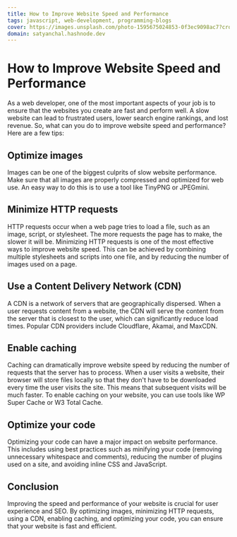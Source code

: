 ```yaml
---
title: How to Improve Website Speed and Performance
tags: javascript, web-development, programming-blogs
cover: https://images.unsplash.com/photo-1595675024853-0f3ec9098ac7?crop=entropy&cs=tinysrgb&fit=max&fm=jpg&ixid=MnwzNDExMjB8MHwxfHNlYXJjaHwyMXx8c3BlZWQlMjBjb2Rpbmd8ZW58MHx8fHwxNjc4ODI4OTA5&ixlib=rb-4.0.3&q=80&w=1080
domain: satyanchal.hashnode.dev
--- 
```

# How to Improve Website Speed and Performance

As a web developer, one of the most important aspects of your job is to ensure that the websites you create are fast and perform well. A slow website can lead to frustrated users, lower search engine rankings, and lost revenue. So, what can you do to improve website speed and performance? Here are a few tips:

## Optimize images

Images can be one of the biggest culprits of slow website performance. Make sure that all images are properly compressed and optimized for web use. An easy way to do this is to use a tool like TinyPNG or JPEGmini.

## Minimize HTTP requests

HTTP requests occur when a web page tries to load a file, such as an image, script, or stylesheet. The more requests the page has to make, the slower it will be. Minimizing HTTP requests is one of the most effective ways to improve website speed. This can be achieved by combining multiple stylesheets and scripts into one file, and by reducing the number of images used on a page.

## Use a Content Delivery Network (CDN)

A CDN is a network of servers that are geographically dispersed. When a user requests content from a website, the CDN will serve the content from the server that is closest to the user, which can significantly reduce load times. Popular CDN providers include Cloudflare, Akamai, and MaxCDN.

## Enable caching

Caching can dramatically improve website speed by reducing the number of requests that the server has to process. When a user visits a website, their browser will store files locally so that they don't have to be downloaded every time the user visits the site. This means that subsequent visits will be much faster. To enable caching on your website, you can use tools like WP Super Cache or W3 Total Cache.

## Optimize your code

Optimizing your code can have a major impact on website performance. This includes using best practices such as minifying your code (removing unnecessary whitespace and comments), reducing the number of plugins used on a site, and avoiding inline CSS and JavaScript.

## Conclusion

Improving the speed and performance of your website is crucial for user experience and SEO. By optimizing images, minimizing HTTP requests, using a CDN, enabling caching, and optimizing your code, you can ensure that your website is fast and efficient.
